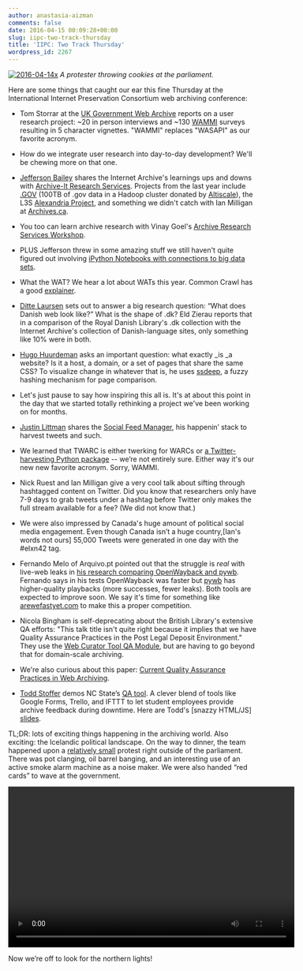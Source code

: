 ```yaml
---
author: anastasia-aizman
comments: false
date: 2016-04-15 00:09:28+00:00
slug: iipc-two-track-thursday
title: 'IIPC: Two Track Thursday'
wordpress_id: 2267
---
```


[![2016-04-14x](http://librarylab.law.harvard.edu/blog/wp-content/uploads/2016/04/2016-04-14x.jpg)](http://librarylab.law.harvard.edu/blog/wp-content/uploads/2016/04/2016-04-14x.jpg)
_A protester throwing cookies at the parliament._

Here are some things that caught our ear this fine Thursday at the International Internet Preservation Consortium web archiving conference:

  * Tom Storrar at the [UK Government Web Archive](http://nationalarchives.gov.uk/webarchive/) reports on a user research project: ~20 in person interviews and ~130 [WAMMI](http://www.wammi.com/questionnaire.html) surveys resulting in 5 character vignettes. "WAMMI" replaces "WASAPI" as our favorite acronym.

  * How do we integrate user research into day-to-day development? We'll be chewing more on that one.

  * [Jefferson Bailey](http://www.jeffersonbailey.com/) shares the Internet Archive's learnings ups and downs with [Archive-It Research Services](https://webarchive.jira.com/wiki/display/ARS/Archive-It+Research+Services). Projects from the last year include [.GOV](http://www.comparativeagendas.info/wordpress/wp-content/uploads/2015/06/Gade-and-Wilkerson.pdf) (100TB of .gov data in a Hadoop cluster donated by [Altiscale](https://www.altiscale.com/)), the L3S [Alexandria Project](http://alexandria-project.eu/), and something we didn't catch with Ian Milligan at [Archives.ca](http://www.bac-lac.gc.ca/eng/Pages/home.aspx).

  * You too can learn archive research with Vinay Goel's [Archive Research Services Workshop](https://github.com/vinaygoel/ars-workshop).

  * PLUS Jefferson threw in some amazing stuff we still haven't quite figured out involving [iPython Notebooks with connections to big data sets](https://github.com/vinaygoel/ars-workshop/blob/master/notebooks/WAT-Analysis.ipynb).

  * What the WAT? We hear a lot about WATs this year. Common Crawl has a good [explainer](http://commoncrawl.org/2014/04/navigating-the-warc-file-format/).

  * [Ditte Laursen](http://pure.au.dk/portal/en/persons/ditte-laursen(3ae302d0-3c64-4e72-9227-a7612dd746a8).html) sets out to answer a big research question: “What does Danish web look like?” What is the shape of .dk? Eld Zierau reports that in a comparison of the Royal Danish Library's .dk collection with the Internet Archive's collection of Danish-language sites, only something like 10% were in both.

  * [Hugo Huurdeman](http://www.timelessfuture.com/about/) asks an important question: what exactly _is _a website? Is it a host, a domain, or a set of pages that share the same CSS? To visualize change in whatever that is, he uses [ssdeep](https://pypi.python.org/pypi/ssdeep), a fuzzy hashing mechanism for page comparison.

  * Let's just pause to say how inspiring this all is. It's at about this point in the day that we started totally rethinking a project we've been working on for months.

  * [Justin Littman](https://twitter.com/justin_littman?ref_src=twsrc%5Egoogle%7Ctwcamp%5Eserp%7Ctwgr%5Eauthor) shares the [Social Feed Manager](http://library.gwu.edu/scholarly-technology-group/social-feed-manager), his happenin’ stack to harvest tweets and such.

  * We learned that TWARC is either twerking for WARCs or [a Twitter-harvesting Python package](http://library.gwu.edu/scholarly-technology-group/social-feed-manager) -- we’re not entirely sure. Either way it's our new new favorite acronym. Sorry, WAMMI.

  * Nick Ruest and Ian Milligan give a very cool talk about sifting through hashtagged content on Twitter. Did you know that researchers only have 7-9 days to grab tweets under a hashtag before Twitter only makes the full stream available for a fee? (We did not know that.)

  * We were also impressed by Canada's huge amount of political social media engagement. Even though Canada isn’t a huge country,[Ian's words not ours] 55,000 Tweets were generated in one day with the #elxn42 tag.

  * Fernando Melo of Arquivo.pt pointed out that the struggle is _real_ with live-web leaks in [his research comparing OpenWayback and pywb](https://github.com/Fernando-Melo/WaybackComparison). Fernando says in his tests OpenWayback was faster but [pywb](https://github.com/ikreymer/pywb) has higher-quality playbacks (more successes, fewer leaks). Both tools are expected to improve soon. We say it's time for something like [arewefastyet.com](https://arewefastyet.com/) to make this a proper competition.

  * Nicola Bingham is self-deprecating about the British Library's extensive QA efforts: "This talk title isn't quite right because it implies that we have Quality Assurance Practices in the Post Legal Deposit Environment." They use the [Web Curator Tool QA Module](http://webcurator.sourceforge.net/), but are having to go beyond that for domain-scale archiving.

  * We're also curious about this paper: [Current Quality Assurance Practices in Web Archiving](http://digital.library.unt.edu/ark:/67531/metadc333026/m2/1/high_res_d/QA_in_WebArchiving.pdf).

  * [Todd Stoffer](https://twitter.com/toddstoffer) demos NC State’s [QA tool](http://go.ncsu.edu/qa-demo). A clever blend of tools like Google Forms, Trello, and IFTTT to let student employees provide archive feedback during downtime. Here are Todd's [snazzy HTML/JS] [slides](http://toddstoffer.github.io/presentation/IIPC-2016/#/).

TL;DR: lots of exciting things happening in the archiving world. Also exciting: the Icelandic political landscape. On the way to dinner, the team happened upon a [relatively small](http://icelandreview.com/news/2016/04/05/panama-papers-protest-pictures) protest right outside of the parliament. There was pot clanging, oil barrel banging, and an interesting use of an active smoke alarm machine as a noise maker. We were also handed “red cards” to wave at the government.

<video width="580" height="326" preload="metadata" controls="controls">  <source type="video/mp4" src="http://librarylab.law.harvard.edu/blog/wp-content/uploads/2016/04/Slack-for-iOS-Upload-1.mp4?_=1">
  <a href="http://librarylab.law.harvard.edu/blog/wp-content/uploads/2016/04/Slack-for-iOS-Upload-1.mp4">http://librarylab.law.harvard.edu/blog/wp-content/uploads/2016/04/Slack-for-iOS-Upload-1.mp4</a>
</video>

Now we’re off to look for the northern lights!
